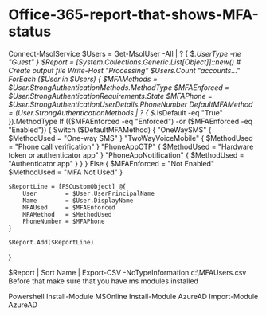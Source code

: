 # Office-365-report-that-shows-MFA-status

Connect-MsolService
$Users = Get-MsolUser -All | ? { $_.UserType -ne "Guest" }
$Report = [System.Collections.Generic.List[Object]]::new() # Create output file
Write-Host "Processing" $Users.Count "accounts..." 
ForEach ($User in $Users) {
    $MFAMethods = $User.StrongAuthenticationMethods.MethodType
    $MFAEnforced = $User.StrongAuthenticationRequirements.State
    $MFAPhone = $User.StrongAuthenticationUserDetails.PhoneNumber
    $DefaultMFAMethod = ($User.StrongAuthenticationMethods | ? { $_.IsDefault -eq "True" }).MethodType
    If (($MFAEnforced -eq "Enforced") -or ($MFAEnforced -eq "Enabled")) {
        Switch ($DefaultMFAMethod) {
            "OneWaySMS" { $MethodUsed = "One-way SMS" }
            "TwoWayVoiceMobile" { $MethodUsed = "Phone call verification" }
            "PhoneAppOTP" { $MethodUsed = "Hardware token or authenticator app" }
            "PhoneAppNotification" { $MethodUsed = "Authenticator app" }
        }
    }
    Else {
        $MFAEnforced = "Not Enabled"
        $MethodUsed = "MFA Not Used" 
    }
  
    $ReportLine = [PSCustomObject] @{
        User        = $User.UserPrincipalName
        Name        = $User.DisplayName
        MFAUsed     = $MFAEnforced
        MFAMethod   = $MethodUsed 
        PhoneNumber = $MFAPhone
    }
                 
    $Report.Add($ReportLine) 
}

$Report | Sort Name | Export-CSV -NoTypeInformation c:\MFAUsers.csv 
Before that make sure that you have ms modules installed

Powershell
Install-Module MSOnline
Install-Module AzureAD
Import-Module AzureAD
